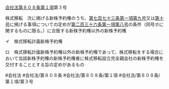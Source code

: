[会社法第８０８条第１項](会社法＿＿＿＿第８０８条第１項)第３号

株式移転　次に掲げる新株予約権のうち、[第七百七十三条第一項第九号](会社法＿＿＿＿第７７３条第１項第９号)又は[第十号](会社法＿＿＿＿第８０８条第１項第１０号)に掲げる事項についての定めが[第二百三十六条第一項第八号](会社法＿＿＿＿第２３６条第１項第８号)の条件（同号ホに関するものに限る。）に合致する新株予約権以外の新株予約権

イ　株式移転計画新株予約権

ロ　株式移転計画新株予約権以外の新株予約権であって、株式移転をする場合において当該新株予約権の新株予約権者に株式移転設立完全親会社の新株予約権を交付することとする旨の定めがあるもの


#会社法
#会社法/第８０８条
#会社法/第８０８条/第１項
#会社法/第８０８条/第１項/第３号
